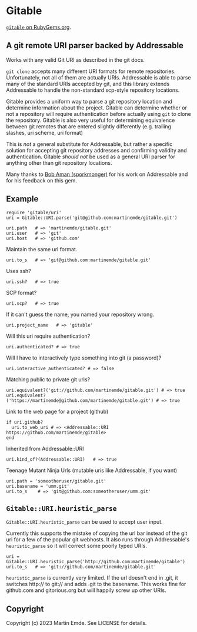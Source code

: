 # Gitable

[`gitable` on RubyGems.org](https://rubygems.org/gems/gitable).

## A git remote URI parser backed by Addressable

Works with any valid Git URI as described in the git docs.

`git clone` accepts many different URI formats for remote repositories.
Unfortunately, not all of them are actually URIs. Addressable is able to parse
many of the standard URIs accepted by git, and this library extends Addressable
to handle the non-standard scp-style repository locations.

Gitable provides a uniform way to parse a git repository location and determine
information about the project. Gitable can determine whether or not a repository
will require authentication before actually using `git` to clone the repository.
Gitable is also very useful for determining equivalence between git remotes that
are entered slightly differently (e.g. trailing slashes, uri scheme, uri format)

This is *not* a general substitute for Addressable, but rather a specific solution
for accepting git repository addresses and confirming validity and authentication.
Gitable *should not* be used as a general URI parser for anything other than git
repository locations.

Many thanks to [Bob Aman (sporkmonger)](https://github.com/sporkmonger) for his
work on Addressable and for his feedback on this gem.

## Example

    require 'gitable/uri'
    uri = Gitable::URI.parse('git@github.com:martinemde/gitable.git')

    uri.path   # => 'martinemde/gitable.git'
    uri.user   # => 'git'
    uri.host   # => 'github.com'

Maintain the same url format.

    uri.to_s   # => 'git@github.com:martinemde/gitable.git'

Uses ssh?

    uri.ssh?   # => true

SCP format?

    uri.scp?   # => true

If it can't guess the name, you named your repository wrong.

    uri.project_name   # => 'gitable'

Will this uri require authentication?

    uri.authenticated? # => true

Will I have to interactively type something into git (a password)?

    uri.interactive_authenticated? # => false

Matching public to private git uris?

    uri.equivalent?('git://github.com/martinemde/gitable.git') # => true
    uri.equivalent?('https://martinemde@github.com/martinemde/gitable.git') # => true

Link to the web page for a project (github)

    if uri.github?
      uri.to_web_uri # => <Addressable::URI https://github.com/martinemde/gitable>
    end

Inherited from Addressable::URI

    uri.kind_of?(Addressable::URI)   # => true

Teenage Mutant Ninja Urls (mutable uris like Addressable, if you want)

    uri.path = 'someotheruser/gitable.git'
    uri.basename = 'umm.git'
    uri.to_s    # => 'git@github.com:someotheruser/umm.git'

## `Gitable::URI.heuristic_parse`

`Gitable::URI.heuristic_parse` can be used to accept user input.

Currently this supports the mistake of copying the url bar instead of the git
uri for a few of the popular git webhosts. It also runs through Addressable's
`heuristic_parse` so it will correct some poorly typed URIs.

    uri = Gitable::URI.heuristic_parse('http://github.com:martinemde/gitable')
    uri.to_s   # => 'git://github.com/martinemde/gitable.git'

`heuristic_parse` is currently very limited. If the url doesn't end in .git, it
switches http:// to git:// and adds .git to the basename.
This works fine for github.com and gitorious.org but will happily screw up other
URIs.

## Copyright

Copyright (c) 2023 Martin Emde. See LICENSE for details.
